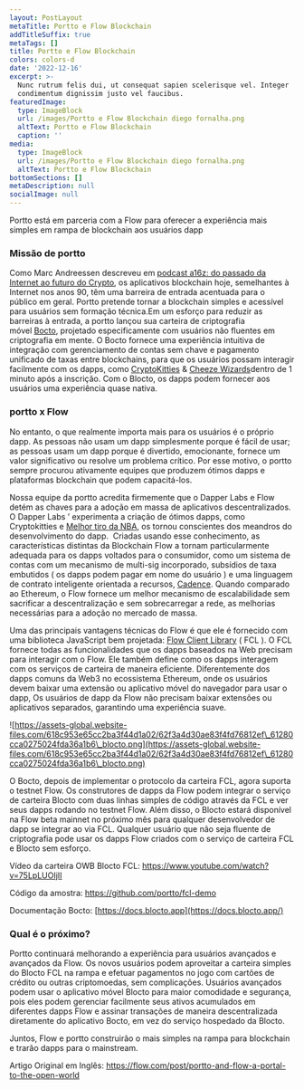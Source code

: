 ```yaml
---
layout: PostLayout
metaTitle: Portto e Flow Blockchain
addTitleSuffix: true
metaTags: []
title: Portto e Flow Blockchain
colors: colors-d
date: '2022-12-16'
excerpt: >-
  Nunc rutrum felis dui, ut consequat sapien scelerisque vel. Integer
  condimentum dignissim justo vel faucibus.
featuredImage:
  type: ImageBlock
  url: /images/Portto e Flow Blockchain diego fornalha.png
  altText: Portto e Flow Blockchain
  caption: ''
media:
  type: ImageBlock
  url: /images/Portto e Flow Blockchain diego fornalha.png
  altText: Portto e Flow Blockchain
bottomSections: []
metaDescription: null
socialImage: null
---
```

Portto está em parceria com a Flow para oferecer a experiência mais simples em rampa de blockchain aos usuários dapp

### **Missão de portto**

Como Marc Andreessen descreveu em [podcast a16z: do passado da Internet ao futuro do Crypto](https://a16z.com/2019/08/29/internet-past-crypto-future-crypto-regulatory-summit/), os aplicativos blockchain hoje, semelhantes à Internet nos anos 90, têm uma barreira de entrada acentuada para o público em geral. Portto pretende tornar a blockchain simples e acessível para usuários sem formação técnica.Em um esforço para reduzir as barreiras à entrada, a portto lançou sua carteira de criptografia móvel [Bocto](https://blocto.portto.io/), projetado especificamente com usuários não fluentes em criptografia em mente. O Bocto fornece uma experiência intuitiva de integração com gerenciamento de contas sem chave e pagamento unificado de taxas entre blockchains, para que os usuários possam interagir facilmente com os dapps, como [CryptoKitties](https://www.cryptokitties.co/) & [Cheeze Wizards](https://www.cheezewizards.com/)dentro de 1 minuto após a inscrição. Com o Blocto, os dapps podem fornecer aos usuários uma experiência quase nativa.

### **portto x Flow**

No entanto, o que realmente importa mais para os usuários é o próprio dapp. As pessoas não usam um dapp simplesmente porque é fácil de usar; as pessoas usam um dapp porque é divertido, emocionante, fornece um valor significativo ou resolve um problema crítico. Por esse motivo, o portto sempre procurou ativamente equipes que produzem ótimos dapps e plataformas blockchain que podem capacitá-los.

Nossa equipe da portto acredita firmemente que o Dapper Labs e Flow detém as chaves para a adoção em massa de aplicativos descentralizados. O Dapper Labs ’ experimenta a criação de ótimos dapps, como Cryptokitties e [Melhor tiro da NBA](https://www.nbatopshot.com/), os tornou conscientes dos meandros do desenvolvimento do dapp.  Criadas usando esse conhecimento, as características distintas da Blockchain Flow a tornam particularmente adequada para os dapps voltados para o consumidor, como um sistema de contas com um mecanismo de multi-sig incorporado, subsídios de taxa embutidos ( os dapps podem pagar em nome do usuário ) e uma linguagem de contrato inteligente orientada a recursos, [Cadence](https://docs.onflow.org/docs/getting-started-1). Quando comparado ao Ethereum, o Flow fornece um melhor mecanismo de escalabilidade sem sacrificar a descentralização e sem sobrecarregar a rede, as melhorias necessárias para a adoção no mercado de massa.

Uma das principais vantagens técnicas do Flow é que ele é fornecido com uma biblioteca JavaScript bem projetada: [Flow Client Library](https://github.com/onflow/flow-js-sdk/tree/master/packages/fcl) ( FCL ). O FCL fornece todas as funcionalidades que os dapps baseados na Web precisam para interagir com o Flow. Ele também define como os dapps interagem com os serviços de carteira de maneira eficiente. Diferentemente dos dapps comuns da Web3 no ecossistema Ethereum, onde os usuários devem baixar uma extensão ou aplicativo móvel do navegador para usar o dapp, Os usuários de dapp da Flow não precisam baixar extensões ou aplicativos separados, garantindo uma experiência suave.

![https://assets-global.website-files.com/618c953e65cc2ba3f44d1a02/62f3a4d30ae83f4fd76812ef\_61280cca0275024fda36a1b6\_blocto.png](https://assets-global.website-files.com/618c953e65cc2ba3f44d1a02/62f3a4d30ae83f4fd76812ef\_61280cca0275024fda36a1b6\_blocto.png)

O Bocto, depois de implementar o protocolo da carteira FCL, agora suporta o testnet Flow. Os construtores de dapps da Flow podem integrar o serviço de carteira Blocto com duas linhas simples de código através da FCL e ver seus dapps rodando no testnet Flow. Além disso, o Blocto estará disponível na Flow beta mainnet no próximo mês para qualquer desenvolvedor de dapp se integrar ao via FCL. Qualquer usuário que não seja fluente de criptografia pode usar os dapps Flow criados com o serviço de carteira FCL e Blocto sem esforço.

Vídeo da carteira OWB Blocto FCL: <https://www.youtube.com/watch?v=75LpLUOIjII>

Código da amostra: <https://github.com/portto/fcl-demo>

Documentação Bocto: [https://docs.blocto.app](https://docs.blocto.app/)

### **Qual é o próximo?**

Portto continuará melhorando a experiência para usuários avançados e avançados da Flow. Os novos usuários podem aproveitar a carteira simples do Blocto FCL na rampa e efetuar pagamentos no jogo com cartões de crédito ou outras criptomoedas, sem complicações. Usuários avançados podem usar o aplicativo móvel Blocto para maior comodidade e segurança, pois eles podem gerenciar facilmente seus ativos acumulados em diferentes dapps Flow e assinar transações de maneira descentralizada diretamente do aplicativo Bocto, em vez do serviço hospedado da Blocto.

Juntos, Flow e portto construirão o mais simples na rampa para blockchain e trarão dapps para o mainstream.

Artigo Original em Inglês: https://flow.com/post/portto-and-flow-a-portal-to-the-open-world
